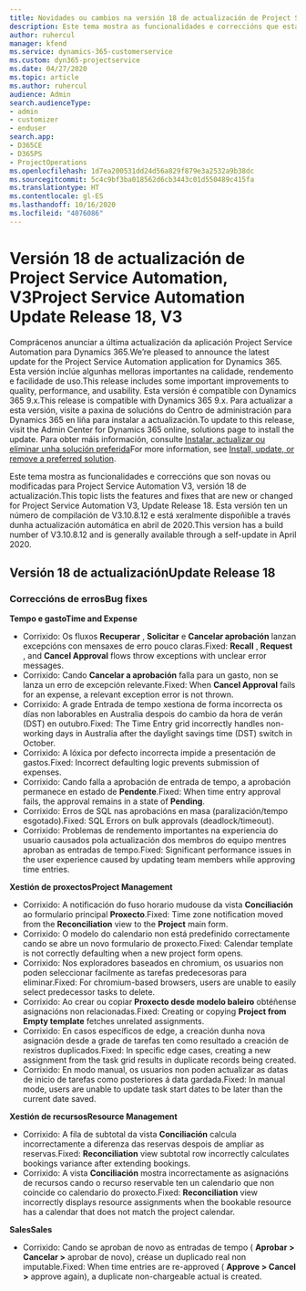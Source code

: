 ```yaml
---
title: Novidades ou cambios na versión 18 de actualización de Project Service Automation, V3
description: Este tema mostra as funcionalidades e correccións que están dispoñibles la versión 18 de actualización de Project Service Automation, V3.
author: ruhercul
manager: kfend
ms.service: dynamics-365-customerservice
ms.custom: dyn365-projectservice
ms.date: 04/27/2020
ms.topic: article
ms.author: ruhercul
audience: Admin
search.audienceType:
- admin
- customizer
- enduser
search.app:
- D365CE
- D365PS
- ProjectOperations
ms.openlocfilehash: 1d7ea200531dd24d56a829f879e3a2532a9b38dc
ms.sourcegitcommit: 5c4c9bf3ba018562d6cb3443c01d550489c415fa
ms.translationtype: HT
ms.contentlocale: gl-ES
ms.lasthandoff: 10/16/2020
ms.locfileid: "4076086"
---
```

# <a name="project-service-automation-update-release-18-v3"></a><span data-ttu-id="1f92a-103">Versión 18 de actualización de Project Service Automation, V3</span><span class="sxs-lookup"><span data-stu-id="1f92a-103">Project Service Automation Update Release 18, V3</span></span>

<span data-ttu-id="1f92a-104">Comprácenos anunciar a última actualización da aplicación Project Service Automation para Dynamics 365.</span><span class="sxs-lookup"><span data-stu-id="1f92a-104">We’re pleased to announce the latest update for the Project Service Automation application for Dynamics 365.</span></span> <span data-ttu-id="1f92a-105">Esta versión inclúe algunhas melloras importantes na calidade, rendemento e facilidade de uso.</span><span class="sxs-lookup"><span data-stu-id="1f92a-105">This release includes some important improvements to quality, performance, and usability.</span></span> <span data-ttu-id="1f92a-106">Esta versión é compatible con Dynamics 365 9.x.</span><span class="sxs-lookup"><span data-stu-id="1f92a-106">This release is compatible with Dynamics 365 9.x.</span></span> <span data-ttu-id="1f92a-107">Para actualizar a esta versión, visite a paxina de solucións do Centro de administración para Dynamics 365 en liña para instalar a actualización.</span><span class="sxs-lookup"><span data-stu-id="1f92a-107">To update to this release, visit the Admin Center for Dynamics 365 online, solutions page to install the update.</span></span> <span data-ttu-id="1f92a-108">Para obter máis información, consulte [Instalar, actualizar ou eliminar unha solución preferida](https://docs.microsoft.com/power-platform/admin/install-remove-preferred-solution)</span><span class="sxs-lookup"><span data-stu-id="1f92a-108">For more information, see [Install, update, or remove a preferred solution](https://docs.microsoft.com/power-platform/admin/install-remove-preferred-solution).</span></span>

<span data-ttu-id="1f92a-109">Este tema mostra as funcionalidades e correccións que son novas ou modificadas para Project Service Automation V3, versión 18 de actualización.</span><span class="sxs-lookup"><span data-stu-id="1f92a-109">This topic lists the features and fixes that are new or changed for Project Service Automation V3, Update Release 18.</span></span> <span data-ttu-id="1f92a-110">Esta versión ten un número de compilación de V3.10.8.12 e está xeralmente dispoñible a través dunha actualización automática en abril de 2020.</span><span class="sxs-lookup"><span data-stu-id="1f92a-110">This version has a build number of V3.10.8.12 and is generally available through a self-update in April 2020.</span></span>

## <a name="update-release-18"></a><span data-ttu-id="1f92a-111">Versión 18 de actualización</span><span class="sxs-lookup"><span data-stu-id="1f92a-111">Update Release 18</span></span>

### <a name="bug-fixes"></a><span data-ttu-id="1f92a-112">Correccións de erros</span><span class="sxs-lookup"><span data-stu-id="1f92a-112">Bug fixes</span></span>

<span data-ttu-id="1f92a-113">**Tempo e gasto**</span><span class="sxs-lookup"><span data-stu-id="1f92a-113">**Time and Expense**</span></span>

- <span data-ttu-id="1f92a-114">Corrixido: Os fluxos **Recuperar** , **Solicitar** e **Cancelar aprobación** lanzan excepcións con mensaxes de erro pouco claras.</span><span class="sxs-lookup"><span data-stu-id="1f92a-114">Fixed: **Recall** , **Request** , and **Cancel Approval** flows throw exceptions with unclear error messages.</span></span>
- <span data-ttu-id="1f92a-115">Corrixido: Cando **Cancelar a aprobación** falla para un gasto, non se lanza un erro de excepción relevante.</span><span class="sxs-lookup"><span data-stu-id="1f92a-115">Fixed: When **Cancel Approval** fails for an expense, a relevant exception error is not thrown.</span></span>
- <span data-ttu-id="1f92a-116">Corrixido: A grade Entrada de tempo xestiona de forma incorrecta os días non laborables en Australia despois do cambio da hora de verán (DST) en outubro.</span><span class="sxs-lookup"><span data-stu-id="1f92a-116">Fixed: The Time Entry grid incorrectly handles non-working days in Australia after the daylight savings time (DST) switch in October.</span></span>
- <span data-ttu-id="1f92a-117">Corrixido: A lóxica por defecto incorrecta impide a presentación de gastos.</span><span class="sxs-lookup"><span data-stu-id="1f92a-117">Fixed: Incorrect defaulting logic prevents submission of expenses.</span></span>
- <span data-ttu-id="1f92a-118">Corrixido: Cando falla a aprobación de entrada de tempo, a aprobación permanece en estado de **Pendente**.</span><span class="sxs-lookup"><span data-stu-id="1f92a-118">Fixed: When time entry approval fails, the approval remains in a state of **Pending**.</span></span>
- <span data-ttu-id="1f92a-119">Corrixido: Erros de SQL nas aprobacións en masa (paralización/tempo esgotado).</span><span class="sxs-lookup"><span data-stu-id="1f92a-119">Fixed: SQL Errors on bulk approvals (deadlock/timeout).</span></span>
- <span data-ttu-id="1f92a-120">Corrixido: Problemas de rendemento importantes na experiencia do usuario causados pola actualización dos membros do equipo mentres aproban as entradas de tempo.</span><span class="sxs-lookup"><span data-stu-id="1f92a-120">Fixed: Significant performance issues in the user experience caused by updating team members while approving time entries.</span></span>

<span data-ttu-id="1f92a-121">**Xestión de proxectos**</span><span class="sxs-lookup"><span data-stu-id="1f92a-121">**Project Management**</span></span>

- <span data-ttu-id="1f92a-122">Corrixido: A notificación do fuso horario mudouse da vista **Conciliación** ao formulario principal **Proxecto**.</span><span class="sxs-lookup"><span data-stu-id="1f92a-122">Fixed: Time zone notification moved from the **Reconciliation** view to the **Project** main form.</span></span>
- <span data-ttu-id="1f92a-123">Corrixido: O modelo do calendario non está predefinido correctamente cando se abre un novo formulario de proxecto.</span><span class="sxs-lookup"><span data-stu-id="1f92a-123">Fixed: Calendar template is not correctly defaulting when a new project form opens.</span></span>
- <span data-ttu-id="1f92a-124">Corrixido: Nos exploradores baseados en chromium, os usuarios non poden seleccionar facilmente as tarefas predecesoras para eliminar.</span><span class="sxs-lookup"><span data-stu-id="1f92a-124">Fixed: For chromium-based browsers, users are unable to easily select predecessor tasks to delete.</span></span>
- <span data-ttu-id="1f92a-125">Corrixido: Ao crear ou copiar **Proxecto desde modelo baleiro** obtéñense asignacións non relacionadas.</span><span class="sxs-lookup"><span data-stu-id="1f92a-125">Fixed: Creating or copying **Project from Empty template** fetches unrelated assignments.</span></span>
- <span data-ttu-id="1f92a-126">Corrixido: En casos específicos de edge, a creación dunha nova asignación desde a grade de tarefas ten como resultado a creación de rexistros duplicados.</span><span class="sxs-lookup"><span data-stu-id="1f92a-126">Fixed: In specific edge cases, creating a new assignment from the task grid results in duplicate records being created.</span></span>
- <span data-ttu-id="1f92a-127">Corrixido: En modo manual, os usuarios non poden actualizar as datas de inicio de tarefas como posteriores á data gardada.</span><span class="sxs-lookup"><span data-stu-id="1f92a-127">Fixed: In manual mode, users are unable to update task start dates to be later than the current date saved.</span></span>

<span data-ttu-id="1f92a-128">**Xestión de recursos**</span><span class="sxs-lookup"><span data-stu-id="1f92a-128">**Resource Management**</span></span>

- <span data-ttu-id="1f92a-129">Corrixido: A fila de subtotal da vista **Conciliación** calcula incorrectamente a diferenza das reservas despois de ampliar as reservas.</span><span class="sxs-lookup"><span data-stu-id="1f92a-129">Fixed: **Reconciliation** view subtotal row incorrectly calculates bookings variance after extending bookings.</span></span>
- <span data-ttu-id="1f92a-130">Corrixido: A vista **Conciliación** mostra incorrectamente as asignacións de recursos cando o recurso reservable ten un calendario que non coincide co calendario do proxecto.</span><span class="sxs-lookup"><span data-stu-id="1f92a-130">Fixed: **Reconciliation** view incorrectly displays resource assignments when the bookable resource has a calendar that does not match the project calendar.</span></span>

<span data-ttu-id="1f92a-131">**Sales**</span><span class="sxs-lookup"><span data-stu-id="1f92a-131">**Sales**</span></span>

- <span data-ttu-id="1f92a-132">Corrixido: Cando se aproban de novo as entradas de tempo ( **Aprobar > Cancelar >** aprobar de novo), créase un duplicado real non imputable.</span><span class="sxs-lookup"><span data-stu-id="1f92a-132">Fixed: When time entries are re-approved ( **Approve > Cancel >** approve again), a duplicate non-chargeable actual is created.</span></span>
